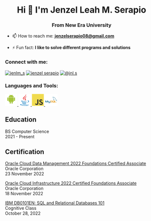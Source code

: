 <h1 align="center">Hi 👋 I'm Jenzel Leah M. Serapio</h1>
<h3 align="center">From New Era University</h3>


- 📫 How to reach me: **jenzelserapio08@gmail.com**

- ⚡ Fun fact: **I like to solve different programs and solutions**

<h3 align="left">Connect with me:</h3>
<p align="left">
<a href="https://twitter.com/jenlm_s" target="blank"><img align="center" src="https://raw.githubusercontent.com/rahuldkjain/github-profile-readme-generator/master/src/images/icons/Social/twitter.svg" alt="jenlm_s" height="30" width="40" /></a>
<a href="https://fb.com/jenserapio" target="blank"><img align="center" src="https://raw.githubusercontent.com/rahuldkjain/github-profile-readme-generator/master/src/images/icons/Social/facebook.svg" alt="jenzel serapio" height="30" width="40" /></a>
<a href="https://instagram.com/@jnl.s" target="blank"><img align="center" src="https://raw.githubusercontent.com/rahuldkjain/github-profile-readme-generator/master/src/images/icons/Social/instagram.svg" alt="@jnl.s" height="30" width="40" /></a>
</p>

<h3 align="left">Languages and Tools:</h3>
<p align="left"> <a href="https://developer.android.com" target="_blank" rel="noreferrer"> <img src="https://raw.githubusercontent.com/devicons/devicon/master/icons/android/android-original-wordmark.svg" alt="android" width="40" height="40"/> </a> <a href="https://www.java.com" target="_blank" rel="noreferrer"> <img src="https://raw.githubusercontent.com/devicons/devicon/master/icons/java/java-original.svg" alt="java" width="40" height="40"/> </a> <a href="https://developer.mozilla.org/en-US/docs/Web/JavaScript" target="_blank" rel="noreferrer"> <img src="https://raw.githubusercontent.com/devicons/devicon/master/icons/javascript/javascript-original.svg" alt="javascript" width="40" height="40"/> </a> <a href="https://www.mysql.com/" target="_blank" rel="noreferrer"> <img src="https://raw.githubusercontent.com/devicons/devicon/master/icons/mysql/mysql-original-wordmark.svg" alt="mysql" width="40" height="40"/> </a> </p>


## Education
BS Computer Science  
2021 - Present

## Certification
[Oracle Cloud Data Management 2022 Foundations Certified Associate](https://catalog-education.oracle.com/pls/certview/sharebadge?id=0920037B300FACC9109DE63CAFA114605AD715E672C05150B50B31D165AA9867)  
Oracle Corporation  
23 November 2022  

[Oracle Cloud Infrastructure 2022 Certified Foundations Associate](https://catalog-education.oracle.com/pls/certview/sharebadge?id=A7D8E4A012EC6FAC16D4C2700C4238A7B6131F9D1C6F1519B3C59D9CC4CC35ED)  
Oracle Corporation  
18 November 2022  

[IBM DB0101EN: SQL and Relational Databases 101](https://courses.cognitiveclass.ai/certificates/5ae19970cdca40cca9e1d60bf612c2a5)  
Cognitive Class  
October 28, 2022  






